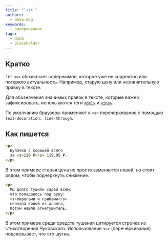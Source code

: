 ```yaml
---
title: "`<s>`"
authors:
  - doka-dog
keywords:
  - зачёркивание
tags:
  - doka
  - placeholder
---
```


## Кратко

Тег `<s>` обозначает содержимое, которое уже не корректно или потеряло актуальность. Например, старую цену или незначительную правку в тексте.

Для обозначения значимых правок в тексте, которые важно зафиксировать, используются теги [`<del>`](/html/del) и [`<ins>`](/html/ins).

По умолчанию браузеры применяют к `<s>` перечёркивание с помощью `text-decoration: line-through`.

## Как пишется

```html
<p>
  Булочка с корицей всего
  за <s>120 ₽</s> 119,95 ₽.
</p>
```

В этом примере старая цена не просто заменяется новой, но стоит рядом, чтобы подчеркнуть снижение.

```html
<p>
  Мы долго тушили сарай всем,
  что попадалось под руку:
  <s>пирогами и грибами</s>
  сначала водой из шланга,
  потом нашли огнетушитель.
</p>
```

В этом примере среди средств тушения цитируется строчка из стихотворения Чуковского. Использование `<s>` (перечёркивание) подсказывает, что это шутка.
